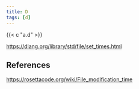 ```yaml
---
title: D
tags: [d]
---
```


{{< c "a.d" >}}

<https://dlang.org/library/std/file/set_times.html>

## References

<https://rosettacode.org/wiki/File_modification_time>
